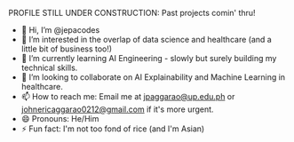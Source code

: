 PROFILE STILL UNDER CONSTRUCTION: Past projects comin' thru! 

- 👋 Hi, I’m @jepacodes
- 👀 I’m interested in the overlap of data science and healthcare (and a little bit of business too!)
- 🌱 I’m currently learning AI Engineering - slowly but surely building my technical skills. 
- 💞️ I’m looking to collaborate on AI Explainability and Machine Learning in healthcare. 
- 📫 How to reach me: Email me at jpaggarao@up.edu.ph or johnericaggarao0212@gmail.com if it's more urgent. 
- 😄 Pronouns: He/Him
- ⚡ Fun fact: I'm not too fond of rice (and I'm Asian)

<!---
jepacodes/jepacodes is a ✨ special ✨ repository because its `README.md` (this file) appears on your GitHub profile.
You can click the Preview link to take a look at your changes.
--->
